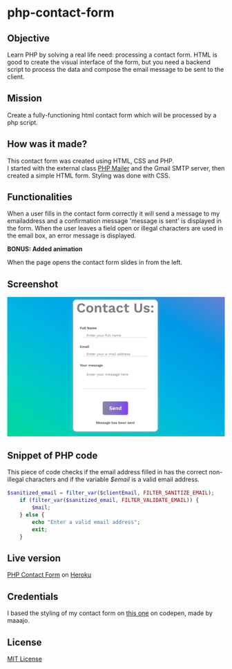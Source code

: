 # php-contact-form

## Objective

Learn PHP by solving a real life need: processing a contact form. HTML is good to create the visual interface of the form, but you need a backend script to process the data and compose the email message to be sent to the client.

## Mission

Create a fully-functioning html contact form which will be processed by a php script.

## How was it made?

This contact form was created using HTML, CSS and PHP.  
I started with the external class [PHP Mailer](https://github.com/PHPMailer/PHPMailer) and the Gmail SMTP server, then created a simple HTML form. Styling was done with CSS.

## Functionalities

When a user fills in the contact form correctly it will send a message to my emailaddress and a confirmation message 'message is sent' is displayed in the form. When the user leaves a field open or illegal characters are used in the email box, an error message is displayed.

**BONUS: Added animation**

When the page opens the contact form slides in from the left.

## Screenshot

![screenshot php-contact-form](./img/phpcontactformscreenshot.png)

## Snippet of PHP code

This piece of code checks if the email address filled in has the correct non-illegal characters and if the variable _\$email_ is a valid email address.

```php
$sanitized_email = filter_var($clientEmail, FILTER_SANITIZE_EMAIL);
    if (filter_var($sanitized_email, FILTER_VALIDATE_EMAIL)) {
        $mail;
    } else {
        echo "Enter a valid email address";
        exit;
    }
```

## Live version

[PHP Contact Form](https://php-contact-form-nic.herokuapp.com/ "Published Version") on [Heroku](https://www.heroku.com/ "Heroku")

## Credentials

I based the styling of my contact form on [this one](https://codepen.io/maaajo/pen/gEpXOJ/)
on codepen, made by maaajo.

## License

[MIT License](https://choosealicense.com/licenses/mit/)
